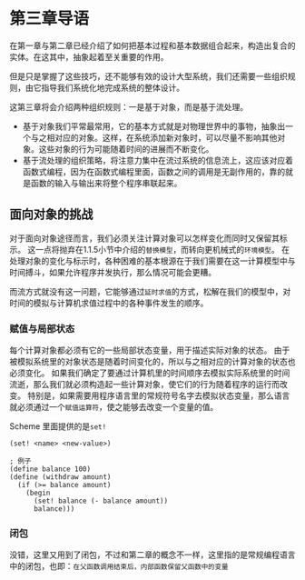 第三章导语
==

在第一章与第二章已经介绍了如何把基本过程和基本数据组合起来，构造出复合的实体。在这其中，抽象起着至关重要的作用。

但是只是掌握了这些技巧，还不能够有效的设计大型系统，我们还需要一些组织规则，由它指导我们系统化地完成系统的整体设计。

这第三章将会介绍两种组织规则：一是基于对象，而是基于流处理。
- 基于对象我们平常最常用，它的基本方式就是对物理世界中的事物，抽象出一个与之相对应的对象。这样，在系统添加新对象时，可以尽量不影响其他对象。这些对象的行为可能随着时间的进展而不断变化。
- 基于流处理的组织策略，将注意力集中在流过系统的信息流上，这应该对应着函数式编程，因为在函数式编程里面，函数之间的调用是无副作用的，靠的就是函数的输入与输出来将整个程序串联起来。

## 面向对象的挑战

对于面向对象途径而言，我们必须关注计算对象可以怎样变化而同时又保留其标示。
这一点将抛弃在1.1.5小节中介绍的`替换模型`，而转向更机械式的`环境模型`。
在处理对象的变化与标示时，各种困难的基本根源在于我们需要在这一计算模型中与时间搏斗，如果允许程序并发执行，那么情况可能会更糟。

而流方式就没有这一问题，它能够通过`延时求值`的方式，松解在我们的模型中，对时间的模拟与计算机求值过程中的各种事件发生的顺序。

### 赋值与局部状态

每个计算对象都必须有它的一些局部状态变量，用于描述实际对象的状态。
由于被模拟系统里的对象状态是随着时间变化的，所以与之相对应的计算对象的状态也必须变化。
如果我们确定了要通过计算机里的时间顺序去模拟实际系统里的时间流逝，那么我们就必须构造起一些计算对象，使它们的行为随着程序的运行而改变。
特别是，如果需要用程序语言里的常规符号名字去模拟状态变量，那么语言就必须通过一个`赋值运算符`，使之能够去改变一个变量的值。

Scheme 里面提供的是`set!`
```
(set! <name> <new-value>)

; 例子
(define balance 100)
(define (withdraw amount)
  (if (>= balance amount)
    (begin
      (set! balance (- balance amount))
      balance)))
```

### 闭包

没错，这里又用到了闭包，不过和第二章的概念不一样，这里指的是常规编程语言中的闭包，也即：`在父函数调用结束后，内部函数保留父函数中的变量`